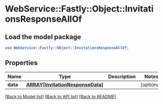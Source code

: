# WebService::Fastly::Object::InvitationsResponseAllOf

## Load the model package
```perl
use WebService::Fastly::Object::InvitationsResponseAllOf;
```

## Properties
Name | Type | Description | Notes
------------ | ------------- | ------------- | -------------
**data** | [**ARRAY[InvitationResponseData]**](InvitationResponseData.md) |  | [optional] 

[[Back to Model list]](../README.md#documentation-for-models) [[Back to API list]](../README.md#documentation-for-api-endpoints) [[Back to README]](../README.md)


